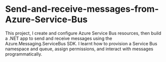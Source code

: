 # Send-and-receive-messages-from-Azure-Service-Bus
This project, I create and configure Azure Service Bus resources, then build a .NET app to send and receive messages using the Azure.Messaging.ServiceBus SDK. I learnt how to provision a Service Bus namespace and queue, assign permissions, and interact with messages programmatically.
